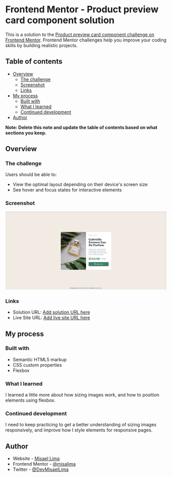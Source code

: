 # Frontend Mentor - Product preview card component solution

This is a solution to the [Product preview card component challenge on Frontend Mentor](https://www.frontendmentor.io/challenges/product-preview-card-component-GO7UmttRfa). Frontend Mentor challenges help you improve your coding skills by building realistic projects. 

## Table of contents

- [Overview](#overview)
  - [The challenge](#the-challenge)
  - [Screenshot](#screenshot)
  - [Links](#links)
- [My process](#my-process)
  - [Built with](#built-with)
  - [What I learned](#what-i-learned)
  - [Continued development](#continued-development)
- [Author](#author)


**Note: Delete this note and update the table of contents based on what sections you keep.**

## Overview

### The challenge

Users should be able to:

- View the optimal layout depending on their device's screen size
- See hover and focus states for interactive elements

### Screenshot

![](./design/desktop-screenshot.png)

### Links

- Solution URL: [Add solution URL here](https://www.frontendmentor.io/solutions/responsive-product-card-using-html-and-css-zR3UeWIMcG)
- Live Site URL: [Add live site URL here](https://misalima.github.io/product-preview-card/)

## My process

### Built with

- Semantic HTML5 markup
- CSS custom properties
- Flexbox


### What I learned

I learned a little more about how sizing images work, and how to position elements using flexbox.

### Continued development

I need to keep practicing to get a better understanding of sizing images responsively, and improve how I style elements for responsive pages.


## Author

- Website - [Misael Lima](https://www.linkedin.com/in/misaellima/)
- Frontend Mentor - [@misalima](https://www.frontendmentor.io/profile/misalima)
- Twitter - [@DevMisaelLima](https://www.twitter.com/DevMisaelLima)




